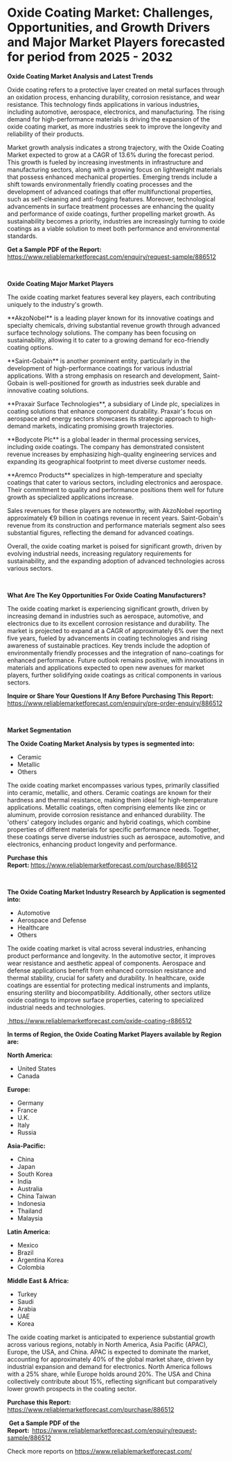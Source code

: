 <p><h1>Oxide Coating Market: Challenges, Opportunities, and Growth Drivers and Major Market Players forecasted for period from 2025 - 2032</h1></p><p><strong>Oxide Coating Market Analysis and Latest Trends</strong></p>
<p><p>Oxide coating refers to a protective layer created on metal surfaces through an oxidation process, enhancing durability, corrosion resistance, and wear resistance. This technology finds applications in various industries, including automotive, aerospace, electronics, and manufacturing. The rising demand for high-performance materials is driving the expansion of the oxide coating market, as more industries seek to improve the longevity and reliability of their products.</p><p>Market growth analysis indicates a strong trajectory, with the Oxide Coating Market expected to grow at a CAGR of 13.6% during the forecast period. This growth is fueled by increasing investments in infrastructure and manufacturing sectors, along with a growing focus on lightweight materials that possess enhanced mechanical properties. Emerging trends include a shift towards environmentally friendly coating processes and the development of advanced coatings that offer multifunctional properties, such as self-cleaning and anti-fogging features. Moreover, technological advancements in surface treatment processes are enhancing the quality and performance of oxide coatings, further propelling market growth. As sustainability becomes a priority, industries are increasingly turning to oxide coatings as a viable solution to meet both performance and environmental standards.</p></p>
<p><strong>Get a Sample PDF of the Report:&nbsp;</strong> <a href="https://www.reliablemarketforecast.com/enquiry/request-sample/886512?utm_campaign=2794&utm_medium=2&utm_source=Github&utm_content=ia&utm_term=28022025&utm_id=oxide-coating">https://www.reliablemarketforecast.com/enquiry/request-sample/886512</a></p>
<p>&nbsp;</p>
<p><strong>Oxide Coating Major Market Players</strong></p>
<p><p>The oxide coating market features several key players, each contributing uniquely to the industry's growth. </p><p>**AkzoNobel** is a leading player known for its innovative coatings and specialty chemicals, driving substantial revenue growth through advanced surface technology solutions. The company has been focusing on sustainability, allowing it to cater to a growing demand for eco-friendly coating options.</p><p>**Saint-Gobain** is another prominent entity, particularly in the development of high-performance coatings for various industrial applications. With a strong emphasis on research and development, Saint-Gobain is well-positioned for growth as industries seek durable and innovative coating solutions.</p><p>**Praxair Surface Technologies**, a subsidiary of Linde plc, specializes in coating solutions that enhance component durability. Praxair's focus on aerospace and energy sectors showcases its strategic approach to high-demand markets, indicating promising growth trajectories.</p><p>**Bodycote Plc** is a global leader in thermal processing services, including oxide coatings. The company has demonstrated consistent revenue increases by emphasizing high-quality engineering services and expanding its geographical footprint to meet diverse customer needs.</p><p>**Aremco Products** specializes in high-temperature and specialty coatings that cater to various sectors, including electronics and aerospace. Their commitment to quality and performance positions them well for future growth as specialized applications increase.</p><p>Sales revenues for these players are noteworthy, with AkzoNobel reporting approximately €9 billion in coatings revenue in recent years. Saint-Gobain's revenue from its construction and performance materials segment also sees substantial figures, reflecting the demand for advanced coatings.</p><p>Overall, the oxide coating market is poised for significant growth, driven by evolving industrial needs, increasing regulatory requirements for sustainability, and the expanding adoption of advanced technologies across various sectors.</p></p>
<p>&nbsp;</p>
<p><strong>What Are The Key Opportunities For Oxide Coating Manufacturers?</strong></p>
<p><p>The oxide coating market is experiencing significant growth, driven by increasing demand in industries such as aerospace, automotive, and electronics due to its excellent corrosion resistance and durability. The market is projected to expand at a CAGR of approximately 6% over the next five years, fueled by advancements in coating technologies and rising awareness of sustainable practices. Key trends include the adoption of environmentally friendly processes and the integration of nano-coatings for enhanced performance. Future outlook remains positive, with innovations in materials and applications expected to open new avenues for market players, further solidifying oxide coatings as critical components in various sectors.</p></p>
<p><strong>Inquire or Share Your Questions If Any Before Purchasing This Report:</strong> <a href="https://www.reliablemarketforecast.com/enquiry/pre-order-enquiry/886512?utm_campaign=2794&utm_medium=2&utm_source=Github&utm_content=ia&utm_term=28022025&utm_id=oxide-coating">https://www.reliablemarketforecast.com/enquiry/pre-order-enquiry/886512</a></p>
<p>&nbsp;</p>
<p><strong>Market Segmentation</strong></p>
<p><strong>The Oxide Coating Market Analysis by types is segmented into:</strong></p>
<p><ul><li>Ceramic</li><li>Metallic</li><li>Others</li></ul></p>
<p><p>The oxide coating market encompasses various types, primarily classified into ceramic, metallic, and others. Ceramic coatings are known for their hardness and thermal resistance, making them ideal for high-temperature applications. Metallic coatings, often comprising elements like zinc or aluminum, provide corrosion resistance and enhanced durability. The 'others' category includes organic and hybrid coatings, which combine properties of different materials for specific performance needs. Together, these coatings serve diverse industries such as aerospace, automotive, and electronics, enhancing product longevity and performance.</p></p>
<p><strong>Purchase this Report:&nbsp;</strong><a href="https://www.reliablemarketforecast.com/purchase/886512?utm_campaign=2794&utm_medium=2&utm_source=Github&utm_content=ia&utm_term=28022025&utm_id=oxide-coating">https://www.reliablemarketforecast.com/purchase/886512</a></p>
<p>&nbsp;</p>
<p><strong>The Oxide Coating Market Industry Research by Application is segmented into:</strong></p>
<p><ul><li>Automotive</li><li>Aerospace and Defense</li><li>Healthcare</li><li>Others</li></ul></p>
<p><p>The oxide coating market is vital across several industries, enhancing product performance and longevity. In the automotive sector, it improves wear resistance and aesthetic appeal of components. Aerospace and defense applications benefit from enhanced corrosion resistance and thermal stability, crucial for safety and durability. In healthcare, oxide coatings are essential for protecting medical instruments and implants, ensuring sterility and biocompatibility. Additionally, other sectors utilize oxide coatings to improve surface properties, catering to specialized industrial needs and technologies.</p></p>
<p><a href="https://www.reliablemarketforecast.com/oxide-coating-r886512?utm_campaign=2794&utm_medium=2&utm_source=Github&utm_content=ia&utm_term=28022025&utm_id=oxide-coating">&nbsp;https://www.reliablemarketforecast.com/oxide-coating-r886512</a></p>
<p><strong>In terms of Region, the Oxide Coating Market Players available by Region are:</strong></p>
<p>
    <p> <strong> North America: </strong>
        <ul>
            <li>United States</li>
            <li>Canada</li>
        </ul>
        </p> 
    <p> <strong> Europe: </strong>
        <ul>
            <li>Germany</li>
            <li>France</li>
            <li>U.K.</li>
            <li>Italy</li>
            <li>Russia</li>
        </ul>
        </p> 
    <p> <strong> Asia-Pacific: </strong>
        <ul>
            <li>China</li>
            <li>Japan</li>
            <li>South Korea</li>
            <li>India</li>
            <li>Australia</li>
            <li>China Taiwan</li>
            <li>Indonesia</li>
            <li>Thailand</li>
            <li>Malaysia</li>
        </ul>
        </p> 
    <p> <strong> Latin America: </strong>
        <ul>
            <li>Mexico</li>
            <li>Brazil</li>
            <li>Argentina Korea</li>
            <li>Colombia</li>
        </ul>
        </p> 
    <p> <strong> Middle East & Africa: </strong>
        <ul>
            <li>Turkey</li>
            <li>Saudi</li>
            <li>Arabia</li>
            <li>UAE</li>
            <li>Korea</li>
        </ul>
    </p>
    </p>
<p><p>The oxide coating market is anticipated to experience substantial growth across various regions, notably in North America, Asia Pacific (APAC), Europe, the USA, and China. APAC is expected to dominate the market, accounting for approximately 40% of the global market share, driven by industrial expansion and demand for electronics. North America follows with a 25% share, while Europe holds around 20%. The USA and China collectively contribute about 15%, reflecting significant but comparatively lower growth prospects in the coating sector.</p></p>
<p><strong>Purchase this Report: </strong><a href="https://www.reliablemarketforecast.com/purchase/886512?utm_campaign=2794&utm_medium=2&utm_source=Github&utm_content=ia&utm_term=28022025&utm_id=oxide-coating">https://www.reliablemarketforecast.com/purchase/886512</a></p>
<p>&nbsp;<strong>Get a Sample PDF of the Report:&nbsp;&nbsp;</strong><a href="https://www.reliablemarketforecast.com/enquiry/request-sample/886512?utm_campaign=2794&utm_medium=2&utm_source=Github&utm_content=ia&utm_term=28022025&utm_id=oxide-coating">https://www.reliablemarketforecast.com/enquiry/request-sample/886512</a></p>
<p><strong></strong></p>
<p>Check more reports on <a href="https://www.reliablemarketforecast.com/?utm_campaign=2794&utm_medium=2&utm_source=Github&utm_content=ia&utm_term=28022025&utm_id=oxide-coating">https://www.reliablemarketforecast.com/</a></p>